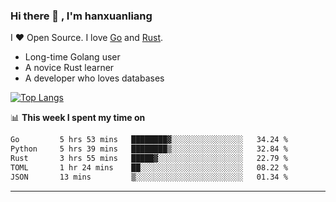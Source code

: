 ### Hi there 👋 , I'm hanxuanliang

<!--
**hanxuanliang/hanxuanliang** is a ✨ _special_ ✨ repository because its `README.md` (this file) appears on your GitHub profile.

Here are some ideas to get you started:

- 🔭 I’m currently working on ...
- 🌱 I’m currently learning ...
- 👯 I’m looking to collaborate on ...
- 🤔 I’m looking for help with ...
- 💬 Ask me about ...
- 📫 How to reach me: ...
- 😄 Pronouns: ...
- ⚡ Fun fact: ...
-->
I ❤ Open Source. I love [Go](https://golang.org) and [Rust](https://www.rust-lang.org/zh-CN/).

* Long-time Golang user
* A novice Rust learner
* A developer who loves databases

[![Top Langs](https://github-readme-stats.vercel.app/api?username=hanxuanliang&show_icons=true&count_private=true&line_height=40)](https://github.com/anuraghazra/github-readme-stats)

📊 **This week I spent my time on**
<!--START_SECTION:waka-->

```txt
Go         5 hrs 53 mins   ████████▓░░░░░░░░░░░░░░░░   34.24 %
Python     5 hrs 39 mins   ████████▒░░░░░░░░░░░░░░░░   32.84 %
Rust       3 hrs 55 mins   █████▓░░░░░░░░░░░░░░░░░░░   22.79 %
TOML       1 hr 24 mins    ██░░░░░░░░░░░░░░░░░░░░░░░   08.22 %
JSON       13 mins         ▒░░░░░░░░░░░░░░░░░░░░░░░░   01.34 %
```

<!--END_SECTION:waka-->

***
